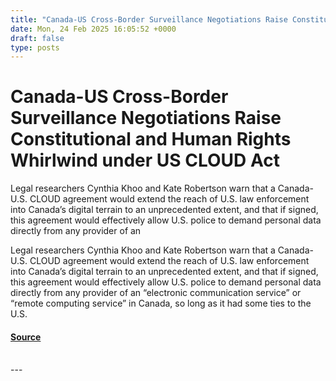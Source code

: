 ```yaml
---
title: "Canada-US Cross-Border Surveillance Negotiations Raise Constitutional and Human Rights Whirlwind under US CLOUD Act"
date: Mon, 24 Feb 2025 16:05:52 +0000
draft: false
type: posts
---
```

# Canada-US Cross-Border Surveillance Negotiations Raise Constitutional and Human Rights Whirlwind under US CLOUD Act





Legal researchers Cynthia Khoo and Kate Robertson warn that a Canada-U.S. CLOUD agreement would extend the reach of U.S. law enforcement into Canada’s digital terrain to an unprecedented extent, and that if signed, this agreement would effectively allow U.S. police to demand personal data directly from any provider of an

Legal researchers Cynthia Khoo and Kate Robertson warn that a Canada-U.S. CLOUD agreement would extend the reach of U.S. law enforcement into Canada’s digital terrain to an unprecedented extent, and that if signed, this agreement would effectively allow U.S. police to demand personal data directly from any provider of an “electronic communication service” or “remote computing service” in Canada, so long as it had some ties to the U.S.

#### [Source](https://citizenlab.ca/2025/02/canada-us-cross-border-surveillance-cloud-act/)

<br/>
---
